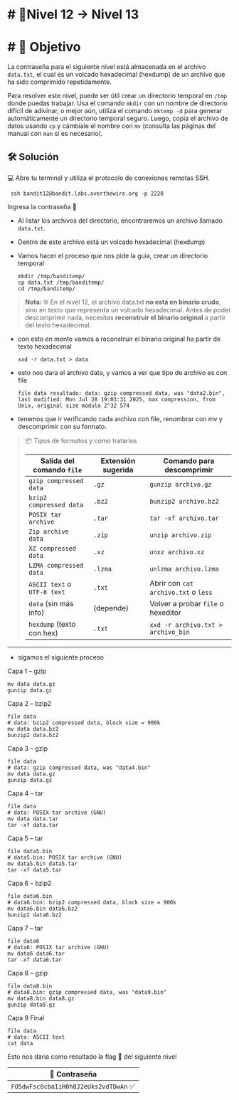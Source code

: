 # # 🧩Nivel 12 → Nivel 13

# # 🎯 Objetivo

La contraseña para el siguiente nivel está almacenada en el archivo `data.txt`, el cual es un volcado hexadecimal (hexdump) de un archivo que ha sido comprimido repetidamente.

Para resolver este nivel, puede ser útil crear un directorio temporal en `/tmp` donde puedas trabajar. Usa el comando `mkdir` con un nombre de directorio difícil de adivinar, o mejor aún, utiliza el comando `mktemp -d` para generar automáticamente un directorio temporal seguro. Luego, copia el archivo de datos usando `cp` y cámbiale el nombre con `mv` (consulta las páginas del manual con `man` si es necesario).

## 🛠️ Solución

💻 Abre tu terminal y utiliza el protocolo de conexiones remotas SSH.

```
 ssh bandit12@bandit.labs.overthewire.org -p 2220
```

Ingresa la contraseña 🚩

- Al listar los archivos del directorio, encontraremos un archivo llamado `data.txt`.
- Dentro de este archivo está un volcado hexadecimal (hexdump)
- Vamos hacer el proceso que nos pide la guia, crear un directorio temporal
  
      mkdir /tmp/banditemp/
      cp data.txt /tmp/banditemp/
      cd /tmp/banditemp/
    
> **Nota:**
   🌐 En el nivel 12, el archivo data.txt
    **no está en binario crudo**, sino en texto que representa un volcado hexadecimal.
    Antes de poder descomprimir nada, necesitas **reconstruir el binario original**
    a partir del texto hexadecimal.

    
- con esto en mente vamos a reconstruir el binario original ha partir de texto hexadecimal
    
    `xxd -r data.txt > data `
    
- esto nos dara el archivo data, y vamos a ver que tipo de archivo es con file
    
    `file data
    resultado: data: gzip compressed data, was "data2.bin", last modified: Mon Jul 28 19:03:31 2025, max compression, from Unix, original size modulo 2^32 574`
    
- tenemos que ir verificando cada archivo con file, renombrar con mv y descomprimir con su formato.

> 📦 Tipos de formatos y cómo tratarlos
> 
> 
> | **Salida del comando `file`** | **Extensión sugerida** | **Comando para descomprimir** |
> | --- | --- | --- |
> | `gzip compressed data` | `.gz` | `gunzip archivo.gz` |
> | `bzip2 compressed data` | `.bz2` | `bunzip2 archivo.bz2` |
> | `POSIX tar archive` | `.tar` | `tar -xf archivo.tar` |
> | `Zip archive data` | `.zip` | `unzip archivo.zip` |
> | `XZ compressed data` | `.xz` | `unxz archivo.xz` |
> | `LZMA compressed data` | `.lzma` | `unlzma archivo.lzma` |
> | `ASCII text` o `UTF-8 text` | `.txt` | Abrir con `cat archivo.txt` o `less` |
> | `data` (sin más info) | (depende) | Volver a probar `file` o hexeditor |
> | `hexdump` (texto con hex) | `.txt` | `xxd -r archivo.txt > archivo_bin` |

---

- sigamos el siguiente proceso 

Capa 1 – gzip

    mv data data.gz
    gunzip data.gz

Capa 2 – bzip2

    file data
    # data: bzip2 compressed data, block size = 900k
    mv data data.bz2
    bunzip2 data.bz2

Capa 3 – gzip

    file data
    # data: gzip compressed data, was "data4.bin"
    mv data data.gz
    gunzip data.gz

Capa 4 – tar
    
    file data
    # data: POSIX tar archive (GNU)
    mv data data.tar
    tar -xf data.tar

Capa 5 – tar

    file data5.bin
    # data5.bin: POSIX tar archive (GNU)
    mv data5.bin data5.tar
    tar -xf data5.tar

Capa 6 – bzip2
    
    file data6.bin
    # data6.bin: bzip2 compressed data, block size = 900k
    mv data6.bin data6.bz2
    bunzip2 data6.bz2

Capa 7 – tar

    file data6
    # data6: POSIX tar archive (GNU)
    mv data6 data6.tar
    tar -xf data6.tar

Capa 8 – gzip

    file data8.bin
    # data8.bin: gzip compressed data, was "data9.bin"
    mv data8.bin data8.gz
    gunzip data8.gz

Capa 9 Final 

    file data
    # data: ASCII text
    cat data

Esto nos daria como resultado la flag 🚩 del siguiente nivel

<div align="center">

| 🔐 Contraseña |
|:-------------:|
| `FO5dwFsc0cbaIiH0h8J2eUks2vdTDwAn` ✅ |

</div>
